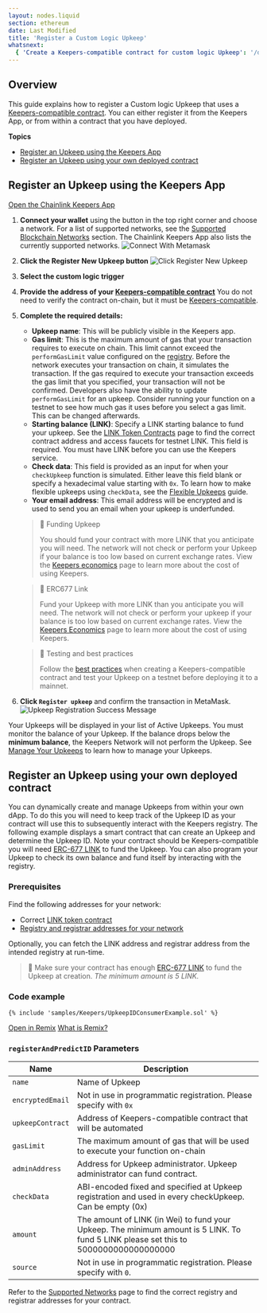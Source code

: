 ```yaml
---
layout: nodes.liquid
section: ethereum
date: Last Modified
title: 'Register a Custom Logic Upkeep'
whatsnext:
  { 'Create a Keepers-compatible contract for custom logic Upkeep': '/docs/chainlink-keepers/compatible-contracts/' }
---
```


## Overview

This guide explains how to register a Custom logic Upkeep that uses a [Keepers-compatible contract](../compatible-contracts). You can either register it from the Keepers App, or from within a contract that you have deployed.

**Topics**

- [Register an Upkeep using the Keepers App](#register-an-upkeep-using-the-keepers-app)
- [Register an Upkeep using your own deployed contract](#register-an-upkeep-using-your-own-deployed-contract)

## Register an Upkeep using the Keepers App

<div class="remix-callout">
    <a href="https://keepers.chain.link" >Open the Chainlink Keepers App</a>
</div>

1. **Connect your wallet** using the button in the top right corner and choose a network. For a list of supported networks, see the [Supported Blockchain Networks](../supported-networks) section. The Chainlink Keepers App also lists the currently supported networks.
   ![Connect With Metamask](/images/contract-devs/keeper/keeper-metamask.png)

1. **Click the Register New Upkeep button**
   ![Click Register New Upkeep](/images/contract-devs/keeper/keeper-register.png)

1. **Select the custom logic trigger**

1. **Provide the address of your [Keepers-compatible contract](../compatible-contracts)** You do not need to verify the contract on-chain, but it must be [Keepers-compatible](../compatible-contracts/).

1. **Complete the required details:**

   - **Upkeep name**: This will be publicly visible in the Keepers app.
   - **Gas limit**: This is the maximum amount of gas that your transaction requires to execute on chain. This limit cannot exceed the `performGasLimit` value configured on the [registry](/docs/chainlink-keepers/supported-networks/#configurations). Before the network executes your transaction on chain, it simulates the transaction. If the gas required to execute your transaction exceeds the gas limit that you specified, your transaction will not be confirmed. Developers also have the ability to update `performGasLimit` for an upkeep. Consider running your function on a testnet to see how much gas it uses before you select a gas limit. This can be changed afterwards.
   - **Starting balance (LINK)**: Specify a LINK starting balance to fund your upkeep. See the [LINK Token Contracts](/docs/link-token-contracts/) page to find the correct contract address and access faucets for testnet LINK. This field is required. You must have LINK before you can use the Keepers service.
   - **Check data**: This field is provided as an input for when your `checkUpkeep` function is simulated. Either leave this field blank or specify a hexadecimal value starting with `0x`. To learn how to make flexible upkeeps using `checkData`, see the [Flexible Upkeeps](../flexible-upkeeps) guide.
   - **Your email address**: This email address will be encrypted and is used to send you an email when your upkeep is underfunded.

   > 🚧 Funding Upkeep
   >
   > You should fund your contract with more LINK that you anticipate you will need. The network will not check or perform your Upkeep if your balance is too low based on current exchange rates. View the [Keepers economics](../keeper-economics) page to learn more about the cost of using Keepers.

   > 🚧 ERC677 Link
   >
   > Fund your Upkeep with more LINK than you anticipate you will need. The network will not check or perform your upkeep if your balance is too low based on current exchange rates. View the [Keepers Economics](../keeper-economics) page to learn more about the cost of using Keepers.

   > 🚧 Testing and best practices
   >
   > Follow the [best practices](../compatible-contracts/#best-practices) when creating a Keepers-compatible contract and test your Upkeep on a testnet before deploying it to a mainnet.

1. **Click `Register upkeep`** and confirm the transaction in MetaMask.
   ![Upkeep Registration Success Message](/images/contract-devs/keeper/keeper-registration-submitted.png)

Your Upkeeps will be displayed in your list of Active Upkeeps. You must monitor the balance of your Upkeep. If the balance drops below the **minimum balance**, the Keepers Network will not perform the Upkeep. See [Manage Your Upkeeps](../manage-upkeeps) to learn how to manage your Upkeeps.

## Register an Upkeep using your own deployed contract

You can dynamically create and manage Upkeeps from within your own dApp. To do this you will need to keep track of the Upkeep ID as your contract will use this to subsequently interact with the Keepers registry. The following example displays a smart contract that can create an Upkeep and determine the Upkeep ID. Note your contract should be Keepers-compatible you will need [ERC-677 LINK](../../link-token-contracts/) to fund the Upkeep. You can also program your Upkeep to check its own balance and fund itself by interacting with the registry.

### Prerequisites

Find the following addresses for your network:

- Correct [LINK token contract](../../link-token-contracts/)
- [Registry and registrar addresses for your network](../supported-networks/#registry-and-registrar-addresses)

Optionally, you can fetch the LINK address and registrar address from the intended registry at run-time.

> 📘 Make sure your contract has enough [ERC-677 LINK](../../link-token-contracts/) to fund the Upkeep at creation. _The minimum amount is 5 LINK._

### Code example

```solidity
{% include 'samples/Keepers/UpkeepIDConsumerExample.sol' %}
```

<div class="remix-callout">
    <a href="https://remix.ethereum.org/#url=https://docs.chain.link/samples/Keepers/UpkeepIDConsumerExample.sol" >Open in Remix</a>
    <a href="/docs/conceptual-overview/#what-is-remix" > What is Remix?</a>
</div>

### `registerAndPredictID` Parameters

| Name             | Description                                                                                                                          |
| ---------------- | ------------------------------------------------------------------------------------------------------------------------------------ |
| `name`           | Name of Upkeep                                                                                                                       |
| `encryptedEmail` | Not in use in programmatic registration. Please specify with `0x`                                                                    |
| `upkeepContract` | Address of Keepers-compatible contract that will be automated                                                                        |
| `gasLimit`       | The maximum amount of gas that will be used to execute your function on-chain                                                        |
| `adminAddress`   | Address for Upkeep administrator. Upkeep administrator can fund contract.                                                            |
| `checkData`      | ABI-encoded fixed and specified at Upkeep registration and used in every checkUpkeep. Can be empty (0x)                              |
| `amount`         | The amount of LINK (in Wei) to fund your Upkeep. The minimum amount is 5 LINK. To fund 5 LINK please set this to 5000000000000000000 |
| `source`         | Not in use in programmatic registration. Please specify with `0`.                                                                    |

Refer to the [Supported Networks](../supported-networks/#registry-and-registrar-addresses) page to find the correct registry and registrar addresses for your contract.
